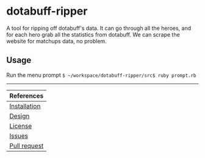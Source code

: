 dotabuff-ripper
===============

A tool for ripping off dotabuff's data. 
It can go through all the heroes, and for each hero grab all the statistics from dotabuff.
We can scrape the website for matchups data, no problem. 

Usage
-----
Run the menu prompt `$ ~/workspace/dotabuff-ripper/src$ ruby prompt.rb`


- - - - 
|**References**|
|--------------|
|[Installation](docs/INSTALLATION.md)|
|[Design](docs/DESIGN.md)|
|[License](docs/LICENSE.md)|
|[Issues](https://github.com/sunapi386/dotabuff-ripper/issues)|
|[Pull request](https://github.com/sunapi386/dotabuff-ripper/pulls)|